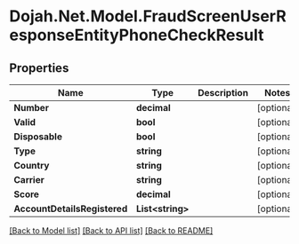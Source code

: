 # Dojah.Net.Model.FraudScreenUserResponseEntityPhoneCheckResult

## Properties

Name | Type | Description | Notes
------------ | ------------- | ------------- | -------------
**Number** | **decimal** |  | [optional] 
**Valid** | **bool** |  | [optional] 
**Disposable** | **bool** |  | [optional] 
**Type** | **string** |  | [optional] 
**Country** | **string** |  | [optional] 
**Carrier** | **string** |  | [optional] 
**Score** | **decimal** |  | [optional] 
**AccountDetailsRegistered** | **List&lt;string&gt;** |  | [optional] 

[[Back to Model list]](../README.md#documentation-for-models) [[Back to API list]](../README.md#documentation-for-api-endpoints) [[Back to README]](../README.md)

